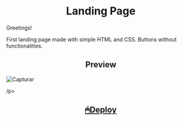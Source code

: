 <h1 align="center">Landing Page</h1>

Greetings!

First landing page made with simple HTML and CSS.
Buttons without functionalities.

<h2 align="center"> Preview </h2>

<p align="center">

![Capturar](https://user-images.githubusercontent.com/108272161/224109844-be52fcbc-9a3f-4416-80a1-68b102d51179.PNG)

/p>

<h2 align="center"><a href="https://henriquekishida.github.io/Landing-page-1/">🖱Deploy</a></h2>
